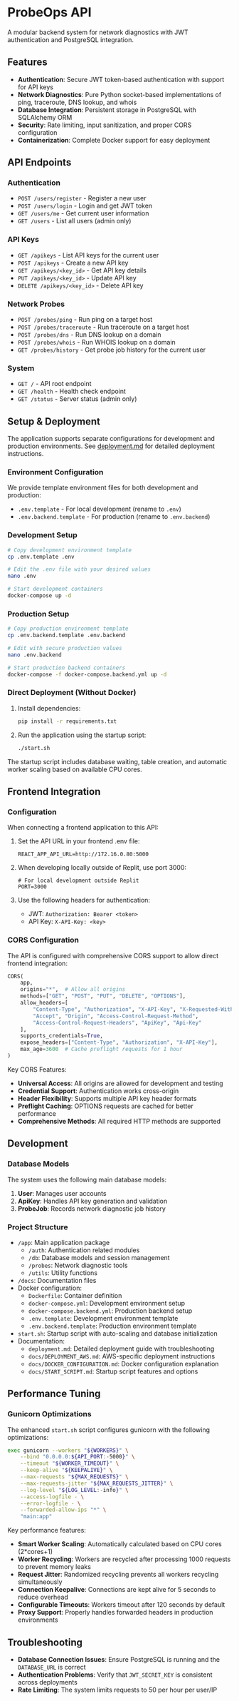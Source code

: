 # ProbeOps API

A modular backend system for network diagnostics with JWT authentication and PostgreSQL integration.

## Features

- **Authentication**: Secure JWT token-based authentication with support for API keys
- **Network Diagnostics**: Pure Python socket-based implementations of ping, traceroute, DNS lookup, and whois
- **Database Integration**: Persistent storage in PostgreSQL with SQLAlchemy ORM
- **Security**: Rate limiting, input sanitization, and proper CORS configuration
- **Containerization**: Complete Docker support for easy deployment

## API Endpoints

### Authentication

- `POST /users/register` - Register a new user
- `POST /users/login` - Login and get JWT token
- `GET /users/me` - Get current user information
- `GET /users` - List all users (admin only)

### API Keys

- `GET /apikeys` - List API keys for the current user
- `POST /apikeys` - Create a new API key
- `GET /apikeys/<key_id>` - Get API key details
- `PUT /apikeys/<key_id>` - Update API key
- `DELETE /apikeys/<key_id>` - Delete API key

### Network Probes

- `POST /probes/ping` - Run ping on a target host
- `POST /probes/traceroute` - Run traceroute on a target host
- `POST /probes/dns` - Run DNS lookup on a domain
- `POST /probes/whois` - Run WHOIS lookup on a domain
- `GET /probes/history` - Get probe job history for the current user

### System

- `GET /` - API root endpoint
- `GET /health` - Health check endpoint
- `GET /status` - Server status (admin only)

## Setup & Deployment

The application supports separate configurations for development and production environments. See [deployment.md](deployment.md) for detailed deployment instructions.

### Environment Configuration

We provide template environment files for both development and production:

- `.env.template` - For local development (rename to `.env`)
- `.env.backend.template` - For production (rename to `.env.backend`)

### Development Setup

```bash
# Copy development environment template
cp .env.template .env

# Edit the .env file with your desired values
nano .env

# Start development containers
docker-compose up -d
```

### Production Setup

```bash
# Copy production environment template
cp .env.backend.template .env.backend

# Edit with secure production values
nano .env.backend

# Start production backend containers
docker-compose -f docker-compose.backend.yml up -d
```

### Direct Deployment (Without Docker)

1. Install dependencies:
   ```bash
   pip install -r requirements.txt
   ```

2. Run the application using the startup script:
   ```bash
   ./start.sh
   ```

The startup script includes database waiting, table creation, and automatic worker scaling based on available CPU cores.

## Frontend Integration

### Configuration

When connecting a frontend application to this API:

1. Set the API URL in your frontend .env file:
   ```
   REACT_APP_API_URL=http://172.16.0.80:5000
   ```

2. When developing locally outside of Replit, use port 3000:
   ```
   # For local development outside Replit
   PORT=3000
   ```

3. Use the following headers for authentication:
   - JWT: `Authorization: Bearer <token>`
   - API Key: `X-API-Key: <key>`

### CORS Configuration

The API is configured with comprehensive CORS support to allow direct frontend integration:

```python
CORS(
    app,
    origins="*",  # Allow all origins
    methods=["GET", "POST", "PUT", "DELETE", "OPTIONS"],
    allow_headers=[
        "Content-Type", "Authorization", "X-API-Key", "X-Requested-With",
        "Accept", "Origin", "Access-Control-Request-Method", 
        "Access-Control-Request-Headers", "ApiKey", "Api-Key"
    ],
    supports_credentials=True,
    expose_headers=["Content-Type", "Authorization", "X-API-Key"],
    max_age=3600  # Cache preflight requests for 1 hour
)
```

Key CORS Features:
- **Universal Access**: All origins are allowed for development and testing
- **Credential Support**: Authentication works cross-origin
- **Header Flexibility**: Supports multiple API key header formats
- **Preflight Caching**: OPTIONS requests are cached for better performance
- **Comprehensive Methods**: All required HTTP methods are supported

## Development

### Database Models

The system uses the following main database models:

1. **User**: Manages user accounts
2. **ApiKey**: Handles API key generation and validation
3. **ProbeJob**: Records network diagnostic job history

### Project Structure

- `/app`: Main application package
  - `/auth`: Authentication related modules
  - `/db`: Database models and session management
  - `/probes`: Network diagnostic tools
  - `/utils`: Utility functions
- `/docs`: Documentation files
- Docker configuration:
  - `Dockerfile`: Container definition
  - `docker-compose.yml`: Development environment setup
  - `docker-compose.backend.yml`: Production backend setup
  - `.env.template`: Development environment template
  - `.env.backend.template`: Production environment template
- `start.sh`: Startup script with auto-scaling and database initialization
- Documentation:
  - `deployment.md`: Detailed deployment guide with troubleshooting
  - `docs/DEPLOYMENT_AWS.md`: AWS-specific deployment instructions
  - `docs/DOCKER_CONFIGURATION.md`: Docker configuration explanation
  - `docs/START_SCRIPT.md`: Startup script features and options

## Performance Tuning

### Gunicorn Optimizations

The enhanced `start.sh` script configures gunicorn with the following optimizations:

```bash
exec gunicorn --workers "${WORKERS}" \
    --bind "0.0.0.0:${API_PORT:-5000}" \
    --timeout "${WORKER_TIMEOUT}" \
    --keep-alive "${KEEPALIVE}" \
    --max-requests "${MAX_REQUESTS}" \
    --max-requests-jitter "${MAX_REQUESTS_JITTER}" \
    --log-level "${LOG_LEVEL:-info}" \
    --access-logfile - \
    --error-logfile - \
    --forwarded-allow-ips "*" \
    "main:app"
```

Key performance features:
- **Smart Worker Scaling**: Automatically calculated based on CPU cores (2*cores+1)
- **Worker Recycling**: Workers are recycled after processing 1000 requests to prevent memory leaks
- **Request Jitter**: Randomized recycling prevents all workers recycling simultaneously
- **Connection Keepalive**: Connections are kept alive for 5 seconds to reduce overhead
- **Configurable Timeouts**: Workers timeout after 120 seconds by default
- **Proxy Support**: Properly handles forwarded headers in production environments

## Troubleshooting

- **Database Connection Issues**: Ensure PostgreSQL is running and the `DATABASE_URL` is correct
- **Authentication Problems**: Verify that `JWT_SECRET_KEY` is consistent across deployments
- **Rate Limiting**: The system limits requests to 50 per hour per user/IP
